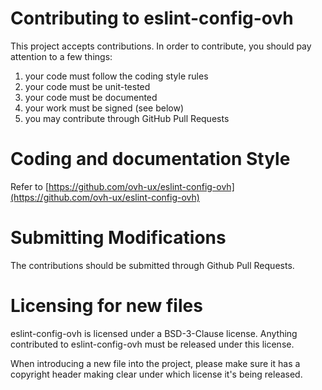 # Contributing to eslint-config-ovh

This project accepts contributions. In order to contribute, you should
pay attention to a few things:

1. your code must follow the coding style rules
2. your code must be unit-tested
3. your code must be documented
4. your work must be signed (see below)
5. you may contribute through GitHub Pull Requests

# Coding and documentation Style

Refer to [https://github.com/ovh-ux/eslint-config-ovh](https://github.com/ovh-ux/eslint-config-ovh)

# Submitting Modifications

The contributions should be submitted through Github Pull Requests.

# Licensing for new files

eslint-config-ovh is licensed under a BSD-3-Clause license. Anything
contributed to eslint-config-ovh must be released under this license.

When introducing a new file into the project, please make sure it has a
copyright header making clear under which license it's being released.
